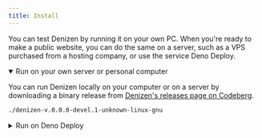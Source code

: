 ```yaml
---
title: Install
---
```


You can test Denizen by running it on your own PC.
When you're ready to make a public website,
you can do the same on a server, such as a VPS purchased from a hosting company,
or use the service Deno Deploy.

<details open name="how-to-run">
<summary>Run on your own server or personal computer</summary>

You can run Denizen locally on your computer or on a server by downloading a binary release from
[Denizen's releases page on Codeberg](https://codeberg.org/dz4k/denizen/releases).

  ~~~~ sh
  ./denizen-v.0.0.0-devel.1-unknown-linux-gnu
  ~~~~

</details>

<details name="how-to-run">
<summary>Run on Deno Deploy</summary>

Currently, running Denizen requires cloning the source repository locally.
Once Deno supports
[asset references](https://github.com/tc39/proposal-asset-references)
or something analogous, you will be able to run Denizen with a single command
(and hopefully, one day, no commands).

Use Git to clone the repository:

  ~~~~ sh
  git clone https://codeberg.org/dz4k/denizen && cd denizen
  ~~~~

Use `deployctl` to deploy it to your account:

  ~~~~ sh
  deno run -A jsr:@deno/deployctl deploy bin/denizen.ts --prod
  ~~~~

</details>
